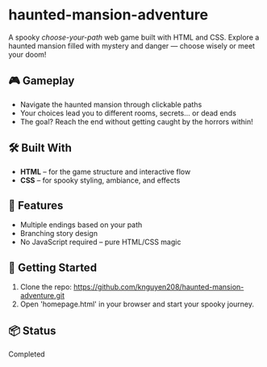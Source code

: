 # haunted-mansion-adventure
A spooky *choose-your-path* web game built with HTML and CSS. Explore a haunted mansion filled with mystery and danger — choose wisely or meet your doom!

## 🎮 Gameplay
- Navigate the haunted mansion through clickable paths
- Your choices lead you to different rooms, secrets... or dead ends
- The goal? Reach the end without getting caught by the horrors within!

## 🛠️ Built With
- **HTML** – for the game structure and interactive flow
- **CSS** – for spooky styling, ambiance, and effects

## 🧪 Features
- Multiple endings based on your path
- Branching story design
- No JavaScript required – pure HTML/CSS magic

## 🚀 Getting Started
1. Clone the repo: https://github.com/knguyen208/haunted-mansion-adventure.git
2. Open 'homepage.html' in your browser and start your spooky journey.

## 📦 Status
Completed
